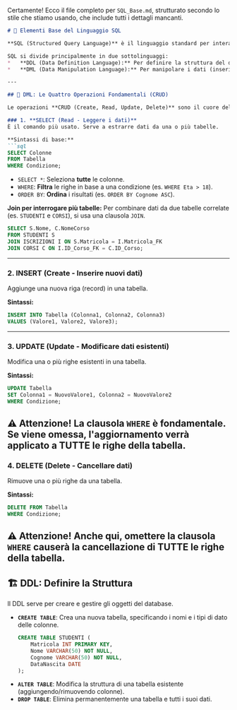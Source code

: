 Certamente! Ecco il file completo per `SQL_Base.md`, strutturato secondo lo stile che stiamo usando, che include tutti i dettagli mancanti.

```markdown
# 🔎 Elementi Base del Linguaggio SQL

**SQL (Structured Query Language)** è il linguaggio standard per interagire con i database relazionali. Permette di creare, modificare e interrogare i dati contenuti nelle tabelle.

SQL si divide principalmente in due sottolinguaggi:
*   **DDL (Data Definition Language):** Per definire la struttura del database (creare/modificare/eliminare tabelle).
*   **DML (Data Manipulation Language):** Per manipolare i dati (inserire, aggiornare, cancellare e interrogare).

---

## 🎯 DML: Le Quattro Operazioni Fondamentali (CRUD)

Le operazioni **CRUD (Create, Read, Update, Delete)** sono il cuore del DML.

### 1. **SELECT (Read - Leggere i dati)**
È il comando più usato. Serve a estrarre dati da una o più tabelle.

**Sintassi di base:**
```sql
SELECT Colonne
FROM Tabella
WHERE Condizione;
```
*   `SELECT *`: Seleziona **tutte** le colonne.
*   `WHERE`: **Filtra** le righe in base a una condizione (es. `WHERE Eta > 18`).
*   `ORDER BY`: **Ordina** i risultati (es. `ORDER BY Cognome ASC`).

**Join per interrogare più tabelle:**
Per combinare dati da due tabelle correlate (es. `STUDENTI` e `CORSI`), si usa una clausola `JOIN`.
```sql
SELECT S.Nome, C.NomeCorso
FROM STUDENTI S
JOIN ISCRIZIONI I ON S.Matricola = I.Matricola_FK
JOIN CORSI C ON I.ID_Corso_FK = C.ID_Corso;
```
---

### 2. **INSERT (Create - Inserire nuovi dati)**
Aggiunge una nuova riga (record) in una tabella.

**Sintassi:**
```sql
INSERT INTO Tabella (Colonna1, Colonna2, Colonna3)
VALUES (Valore1, Valore2, Valore3);
```
---

### 3. **UPDATE (Update - Modificare dati esistenti)**
Modifica una o più righe esistenti in una tabella.

**Sintassi:**
```sql
UPDATE Tabella
SET Colonna1 = NuovoValore1, Colonna2 = NuovoValore2
WHERE Condizione;
```
**⚠️ Attenzione!** La clausola `WHERE` è **fondamentale**. Se viene omessa, l'aggiornamento verrà applicato a **TUTTE** le righe della tabella.
---

### 4. **DELETE (Delete - Cancellare dati)**
Rimuove una o più righe da una tabella.

**Sintassi:**
```sql
DELETE FROM Tabella
WHERE Condizione;
```
**⚠️ Attenzione!** Anche qui, omettere la clausola `WHERE` causerà la cancellazione di **TUTTE** le righe della tabella.
---

## 🏗️ DDL: Definire la Struttura

Il DDL serve per creare e gestire gli oggetti del database.

*   **`CREATE TABLE`**: Crea una nuova tabella, specificando i nomi e i tipi di dato delle colonne.
    ```sql
    CREATE TABLE STUDENTI (
        Matricola INT PRIMARY KEY,
        Nome VARCHAR(50) NOT NULL,
        Cognome VARCHAR(50) NOT NULL,
        DataNascita DATE
    );
    ```
*   **`ALTER TABLE`**: Modifica la struttura di una tabella esistente (aggiungendo/rimuovendo colonne).
*   **`DROP TABLE`**: Elimina permanentemente una tabella e tutti i suoi dati.
```
